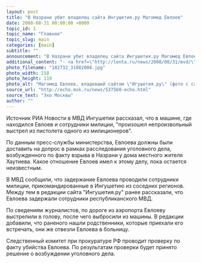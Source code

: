 ```yaml
---
layout: post
title: "В Назрани убит владелец сайта Ингушетия.ру Магомед Евлоев"
date: 2008-08-31 00:00:00 +0000
topic_id: 1
topic_name: "Главное"
topic_slug: main
categories: [main]
subtitle: ""
announcement: "В Назрани убит владелец сайта Ингушетия.ру Магомед Евлоев. Как сообщается, Евлоев летел из Москвы в одном самолете с президентом Ингушетии Муратом Зязиковым. У трапа Евлоева задержала милиция. При задержании была открыта предупредительная стрельба по ногам. При невыясненных обстоятельствах в милицейской машине Евлоев был ранен в висок и скончался в больнице. В Следственном комитете смерть Магомеда Евлоева подтвердили."
additional_content: "- <a href=\"http://lenta.ru/news/2008/08/31/mvd/\" target=\"_blank\">Lenta.ru: МВД Ингушетии раскрыло обстоятельства убийства Магомеда Евлоева</a>"
photo_filename: "182732_31082008.jpg"
photo_width: 158
photo_height: 119
photo_alt: "Магомед Евлоев, владевший сайтом \"Игушетия.ру\" (фото с сайта Newsru.com)"
source_url: "http://echo.msk.ru/news/537560-echo.html"
source_text: "Эхо Москвы"
author: ""
---
```

Источник РИА Новости в МВД Ингушетии рассказал, что в машине, где находился Евлоев и сотрудники милиции, "произошел непроизвольный выстрел из пистолета одного из милиционеров".

По данным пресс-службы министерства, Евлоева должны были доставить на допрос в рамках расследования уголовного дела, возбужденного по факту взрыва в Назрани у дома местного жителя Хаутиева. Какое отношение Евлоев имел к этому делу, пока остается неизвестным.

В МВД сообщили, что задержание Евлоева проводили сотрудники милиции, прикомандированные в Ингушетию из соседних регионов. Между тем в редакции сайта "Ингушетия.ру" ранее рассказали, что Евлоева задержали сотрудники республиканского МВД.

По сведениям журналистов, по дороге из аэропорта Евлоеву выстрелили в голову, после чего выбросили из машины. В редакции добавили, что раненого нашли родственники, которые приехали его встречать, они же отвезли Евлоева в больницу.

Следственный комитет при прокуратуре РФ проводит проверку по факту убийства Евлоева. По результатам проверки будет принято решение о возбуждении уголовного дела.
